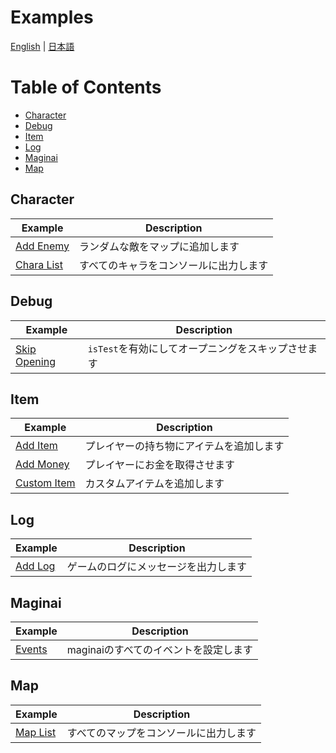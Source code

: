 # Examples
[English](./README_en.md) | [日本語](./README.md)

# Table of Contents
- [Character](#character)
- [Debug](#debug)
- [Item](#item)
- [Log](#log)
- [Maginai](#maginai)
- [Map](#map)

## Character
| Example | Description |
| --- | --- |
| [Add Enemy](./character/example-add-enemy/init.js) | ランダムな敵をマップに追加します |
| [Chara List](./character/example-chara-list/init.js) | すべてのキャラをコンソールに出力します |

## Debug

| Example | Description |
| --- | --- |
| [Skip Opening](./debug/example-skip-opening/init.js) | `isTest`を有効にしてオープニングをスキップさせます |

## Item
| Example | Description |
| --- | --- |
| [Add Item](./item/example-add-item/init.js) | プレイヤーの持ち物にアイテムを追加します |
| [Add Money](./item/example-add-money/init.js) | プレイヤーにお金を取得させます |
| [Custom Item](./item/example-custom-item/init.js) | カスタムアイテムを追加します |

## Log
| Example | Description |
| --- | --- |
| [Add Log](./log/example-add-log/init.js) | ゲームのログにメッセージを出力します |

## Maginai
| Example | Description |
| --- | --- |
| [Events](./maginai/example-events/init.js) | maginaiのすべてのイベントを設定します |

## Map
| Example | Description |
| --- | --- |
| [Map List](./map/example-map-list/init.js) | すべてのマップをコンソールに出力します |